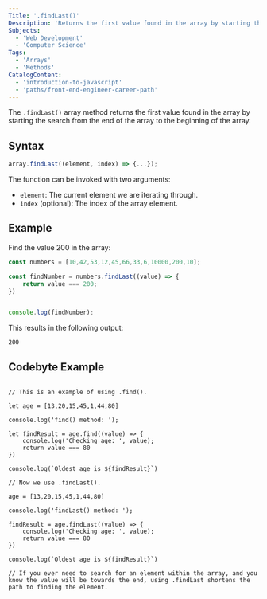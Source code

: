 ```yaml
---
Title: '.findLast()'
Description: 'Returns the first value found in the array by starting the search from the end of the array to the beginning of the array.'
Subjects:
  - 'Web Development'
  - 'Computer Science'
Tags:
  - 'Arrays'
  - 'Methods'
CatalogContent:
  - 'introduction-to-javascript'
  - 'paths/front-end-engineer-career-path'
---
```


The `.findLast()` array method returns the first value found in the array by starting the search from the end of the array to the beginning of the array.

## Syntax

```js
array.findLast((element, index) => {...});
```

The function can be invoked with two arguments:

- `element`: The current element we are iterating through.
- `index` (optional): The index of the array element.

## Example

Find the value 200 in the array:

```js
const numbers = [10,42,53,12,45,66,33,6,10000,200,10];

const findNumber = numbers.findLast((value) => {
    return value === 200;
})


console.log(findNumber);
```

This results in the following output:

```shell
200
```

## Codebyte Example

```codebyte/js

// This is an example of using .find().

let age = [13,20,15,45,1,44,80]

console.log('find() method: ');

let findResult = age.find((value) => {
    console.log('Checking age: ', value);
    return value === 80
})

console.log(`Oldest age is ${findResult}`)

// Now we use .findLast().

age = [13,20,15,45,1,44,80]

console.log('findLast() method: ');

findResult = age.findLast((value) => {
    console.log('Checking age: ', value);
    return value === 80
})

console.log(`Oldest age is ${findResult}`)

// If you ever need to search for an element within the array, and you know the value will be towards the end, using .findLast shortens the path to finding the element.

```
